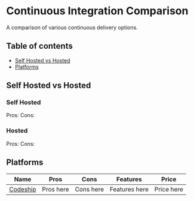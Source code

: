 # Continuous Integration Comparison

A comparison of various continuous delivery options. 

## Table of contents

- [Self Hosted vs Hosted](#self-hosted-vs-hosted)
- [Platforms](#platforms)


## Self Hosted vs Hosted

### Self Hosted
Pros:
Cons:

### Hosted

Pros: 
Cons:

## Platforms

| Name | Pros | Cons | Features | Price |
|------|:-------------:|:-----------:|:-------------:|:-----:|
|[Codeship]() | Pros here | Cons here | Features here | Price here |

